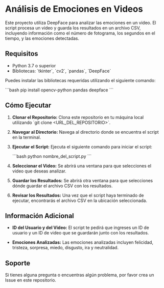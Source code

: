 # Análisis de Emociones en Videos

Este proyecto utiliza DeepFace para analizar las emociones en un video. El script procesa un video y guarda los resultados en un archivo CSV, incluyendo información como el número de fotograma, los segundos en el tiempo, y las emociones detectadas.

## Requisitos

- Python 3.7 o superior
- Bibliotecas: \`tkinter\`, \`cv2\`, \`pandas\`, \`DeepFace\`

Puedes instalar las bibliotecas requeridas utilizando el siguiente comando:

\`\`\`bash
pip install opencv-python pandas deepface
\`\`\`

## Cómo Ejecutar

1. **Clonar el Repositorio:** Clona este repositorio en tu máquina local utilizando \`git clone <URL_DEL_REPOSITORIO>\`.

2. **Navegar al Directorio:** Navega al directorio donde se encuentra el script en la terminal.

3. **Ejecutar el Script:** Ejecuta el siguiente comando para iniciar el script:

   \`\`\`bash
   python nombre_del_script.py
   \`\`\`

4. **Seleccionar el Video:** Se abrirá una ventana para que selecciones el video que deseas analizar.

5. **Guardar los Resultados:** Se abrirá otra ventana para que selecciones dónde guardar el archivo CSV con los resultados.

6. **Revisar los Resultados:** Una vez que el script haya terminado de ejecutar, encontrarás el archivo CSV en la ubicación seleccionada.

## Información Adicional

- **ID del Usuario y del Video:** El script te pedirá que ingreses un ID de usuario y un ID de video que se guardarán junto con los resultados.

- **Emociones Analizadas:** Las emociones analizadas incluyen felicidad, tristeza, sorpresa, miedo, disgusto, ira y neutralidad.

## Soporte

Si tienes alguna pregunta o encuentras algún problema, por favor crea un Issue en este repositorio.
